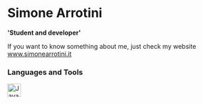# Simone Arrotini

**'Student and developer'**

If you want to know something about me, just check my website www.simonearrotini.it


### Languages and Tools
<img allign="left" alt="Java" width="30px" style="padding-right:10px;" src="https://cdn.jsdelivr.net/gh/devicons/devicon/icons/java/java-original.svg"/>
